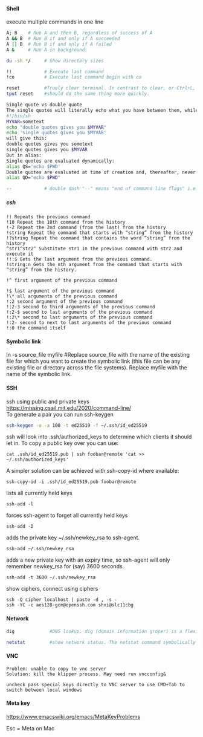 #### Shell
execute multiple commands in one line  
```bash
A; B    # Run A and then B, regardless of success of A
A && B  # Run B if and only if A succeeded
A || B  # Run B if and only if A failed
A &     # Run A in background.
```

```bash
du -sh */     # Show directory sizes

!!            # Execute last command
!co           # Execute last command begin with co

reset         #Truely clear terminal. In contrast to clear, or Ctrl+L, reset will actually completely re-initialise the terminal, instead of just clearing the screen. However, it won't re-instantiate the shell (bash). That means that bash's state is the same as before, just as if you were merely clearing the screen.
tput reset    #should do the same thing more quickly.

Single quote vs double quote
The single quotes will literally echo what you have between them, while the double quotes will evaluate variables between them and output the value of the variable. For example, this
#!/bin/sh
MYVAR=sometext
echo "double quotes gives you $MYVAR"
echo 'single quotes gives you $MYVAR'
will give this:
double quotes gives you sometext
single quotes gives you $MYVAR
But in alias:
Single quotes are evaluated dynamically:
alias QS='echo $PWD'
Double quotes are evaluated at time of creation and, thereafter, never changes:
alias QD="echo $PWD"

--            # double dash "--" means "end of command line flags" i.e. it tells the preceding command not to try to parse what comes after command line options.
```
##### csh
```
!! Repeats the previous command
!10 Repeat the 10th command from the history
!-2 Repeat the 2nd command (from the last) from the history
!string Repeat the command that starts with “string” from the history
!?string Repeat the command that contains the word “string” from the history
^str1^str2^ Substitute str1 in the previous command with str2 and execute it
!!:$ Gets the last argument from the previous command.
!string:n Gets the nth argument from the command that starts with “string” from the history.

!^ first argument of the previous command

!$ last argument of the previous command
!\* all arguments of the previous command
!:2 second argument of the previous command
!:2-3 second to third arguments of the previous command
!:2-$ second to last arguments of the previous command
!:2\* second to last arguments of the previous command
!:2- second to next to last arguments of the previous command
!:0 the command itself
```

#### Symbolic link
ln -s source_file myfile    #Replace source_file with the name of the existing file for which you want to create the symbolic link (this file can be any existing file or directory across the file systems). Replace myfile with the name of the symbolic link.

#### SSH
ssh using public and private keys <https://missing.csail.mit.edu/2020/command-line/>  
To generate a pair you can run ssh-keygen
```bash
ssh-keygen -o -a 100 -t ed25519 -f ~/.ssh/id_ed25519
```   
ssh will look into .ssh/authorized_keys to determine which clients it should let in. To copy a public key over you can use:
```
cat .ssh/id_ed25519.pub | ssh foobar@remote 'cat >> ~/.ssh/authorized_keys'
```
A simpler solution can be achieved with ssh-copy-id where available:
```
ssh-copy-id -i .ssh/id_ed25519.pub foobar@remote
```
lists all currently held keys
```
ssh-add -l 
```
forces ssh-agent to forget all currently held keys
```
ssh-add -D 
```  
adds the private key ~/.ssh/newkey_rsa to ssh-agent.
```
ssh-add ~/.ssh/newkey_rsa 
```
adds a new private key with an expiry time, so ssh-agent will only remember newkey_rsa for (say) 3600 seconds.
```
ssh-add -t 3600 ~/.ssh/newkey_rsa 
```
show ciphers, connect using ciphers
```
ssh -Q cipher localhost | paste -d , -s -
ssh -YC -c aes128-gcm@openssh.com shxi@slc11cbg
```

#### Network
```bash
dig             #DNS lookup. dig (domain information groper) is a flexible tool for interrogating DNS name servers. It performs DNS lookups and displays the answers that are returned from the name server(s) that were queried.

netstat         #show network status. The netstat command symbolically displays the contents of various network-related data structures.
```
#### VNC
```
Problem: unable to copy to vnc server
Solution: kill the klipper process. May need run vncconfig&

uncheck pass special keys directly to VNC server to use CMD+Tab to switch between local windows
```

#### Meta key
<https://www.emacswiki.org/emacs/MetaKeyProblems>

Esc = Meta on Mac
